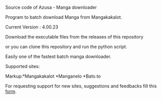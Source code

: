 Source code of Azusa - Manga downloader

Program to batch download Manga from Mangakakalot. 

Current Version : 4.00.23

Download the executable files from the releases of this repository

or you can clone this repository and run the python script.

Easily one of the fastest batch manga downloader.

Supported sites:

Markup:*Mangakakalot
       *Manganelo
       *Bato.to


For requesting support for new sites, suggestions and feedbacks fill this [form](https://forms.gle/W6igzbXRw9yV7onc6 "Google Form").


